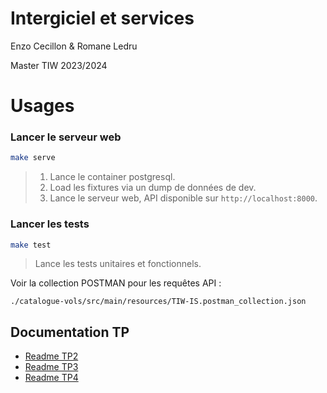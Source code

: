 # Intergiciel et services

Enzo Cecillon & Romane Ledru 

Master TIW 2023/2024

# Usages

### Lancer le serveur web

```bash
make serve
```
> 1. Lance le container postgresql.
> 2. Load les fixtures via un dump de données de dev.
> 3. Lance le serveur web, API disponible sur `http://localhost:8000`.
### Lancer les tests

```bash
make test
```
> Lance les tests unitaires et fonctionnels.

Voir la collection POSTMAN pour les requêtes API : 

`./catalogue-vols/src/main/resources/TIW-IS.postman_collection.json`

## Documentation TP

- [Readme TP2](./doc/TP2.md)
- [Readme TP3](./doc/TP3.md)
- [Readme TP4](./doc/TP4.md)